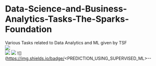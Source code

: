 # Data-Science-and-Business-Analytics-Tasks-The-Sparks-Foundation
Various Tasks related to Data Analytics and ML given by TSF\
![](https://img.shields.io/badge/<Author>-<Shubhang_Shukla>-informational?style=flat&logo=data:image/svg%2bxml;base64,<BASE64_DATA>)\
![](https://img.shields.io/badge/<Programming_Language>-<Python>-informational?style=flat&logo=data:image/svg%2bxml;base64,<BASE64_DATA>)
![](https://img.shields.io/badge/<Tools>-<Jupyter_Notebook>-informational?style=flat&logo=data:image/svg%2bxml;base64,<BASE64_DATA>)
![](https://img.shields.io/badge/<PREDICTION_USING_SUPERVISED_ML>-<LEVEL BEGINNER>-<YELLOW>
